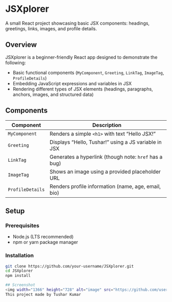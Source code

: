 # JSXplorer

A small React project showcasing basic JSX components: headings, greetings, links, images, and profile details.

## Overview

JSXplorer is a beginner-friendly React app designed to demonstrate the following:

- Basic functional components (`MyComponent`, `Greeting`, `LinkTag`, `ImageTag`, `ProfileDetails`)
- Embedding JavaScript expressions and variables in JSX
- Rendering different types of JSX elements (headings, paragraphs, anchors, images, and structured data)

## Components

| Component         | Description                                               |
|------------------|-----------------------------------------------------------|
| `MyComponent`     | Renders a simple `<h1>` with text “Hello JSX!”            |
| `Greeting`        | Displays “Hello, Tushar!” using a JS variable in JSX      |
| `LinkTag`         | Generates a hyperlink (though note: `href` has a bug)     |
| `ImageTag`        | Shows an image using a provided placeholder URL           |
| `ProfileDetails`  | Renders profile information (name, age, email, bio)       |

## Setup

### Prerequisites
- Node.js (LTS recommended)
- npm or yarn package manager

### Installation
```bash
git clone https://github.com/your-username/JSXplorer.git
cd JSXplorer
npm install

## Screenshot
<img width="1366" height="728" alt="image" src="https://github.com/user-attachments/assets/656fae00-c5f6-4415-bdd2-bad8a500caa8" />
This project made by Tushar Kumar 


